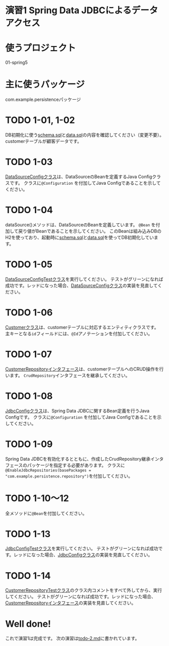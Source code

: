 演習1 Spring Data JDBCによるデータアクセス
======================================

# 使うプロジェクト
01-spring5

# 主に使うパッケージ
com.example.persistenceパッケージ

# TODO 1-01, 1-02
DB初期化に使う[schema.sql](src/main/resources/schema.sql)と[data.sql](src/main/resources/data.sql)の内容を確認してください（変更不要）。
customerテーブルが顧客データです。

# TODO 1-03
[DataSourceConfigクラス](src/main/java/com/example/persistence/config/DataSourceConfig.java)は、DataSourceのBeanを定義するJava Configクラスです。
クラスに`@Configuration` を付加してJava Configであることを示してください。

# TODO 1-04
dataSource()メソッドは、DataSourceのBeanを定義しています。
`@Bean` を付加して戻り値がBeanであることを示してください。
このBeanは組み込みDBのH2を使っており、起動時に[schema.sql](src/main/resources/schema.sql)と[data.sql](src/main/resources/data.sql)を使ってDB初期化しています。

# TODO 1-05
[DataSourceConfigTestクラス](src/test/java/com/example/persistence/config/DataSourceConfigTest.java)を実行してください。
テストがグリーンになれば成功です。レッドになった場合、[DataSourceConfigクラス](src/main/java/com/example/persistence/config/DataSourceConfig.java)の実装を見直してください。

# TODO 1-06
[Customerクラス](src/main/java/com/example/persistence/entity/Customer.java)は、customerテーブルに対応するエンティティクラスです。
主キーとなる`id`フィールドには、`@Id`アノテーションを付加してください。

# TODO 1-07
[CustomerRepositoryインタフェース](src/main/java/com/example/persistence/repository/CustomerRepository.java)は、customerテーブルへのCRUD操作を行います。
`CrudRepository`インタフェースを継承してください。

# TODO 1-08
[JdbcConfigクラス](src/main/java/com/example/persistence/config/JdbcConfig.java)は、Spring Data JDBCに関するBean定義を行うJava Configです。
クラスに`@Configuration` を付加してJava Configであることを示してください。

# TODO 1-09
Spring Data JDBCを有効化するとともに、作成したCrudRepository継承インタフェースのパッケージを指定する必要があります。
クラスに`@EnableJdbcRepositories(basePackages = "com.example.persistence.repository")`を付加してください。

# TODO 1-10〜12
全メソッドに`@Bean`を付加してください。

# TODO 1-13
[JdbcConfigTestクラス](src/test/java/com/example/persistence/config/JdbcConfigTest.java)を実行してください。
テストがグリーンになれば成功です。レッドになった場合、[JdbcConfigクラス](src/main/java/com/example/persistence/config/JdbcConfig.java)の実装を見直してください。

# TODO 1-14
[CustomerRepositoryTestクラス](src/test/java/com/example/persistence/repository/CustomerRepositoryTest.java)のクラス内コメントをすべて外してから、実行してください。
テストがグリーンになれば成功です。レッドになった場合、[CustomerRepositoryインタフェース](src/main/java/com/example/persistence/repository/CustomerRepository.java)の実装を見直してください。

# Well done!
これで演習1は完成です。
次の演習は[todo-2.md](todo-2.md)に書かれています。